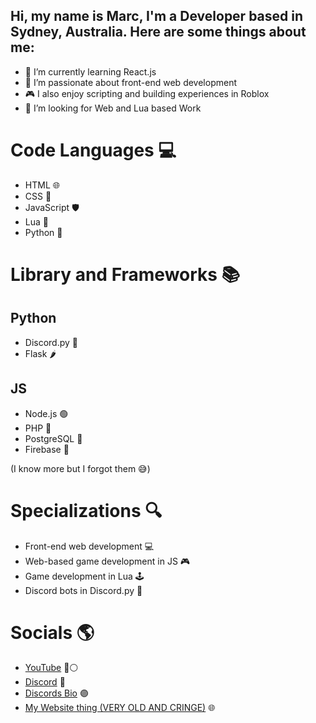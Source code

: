 ## Hi, my name is Marc, I'm a Developer based in Sydney, Australia. Here are some things about me:

- 🌱 I’m currently learning React.js
- 🚀 I’m passionate about front-end web development
- 🎮 I also enjoy scripting and building experiences in Roblox
- 🤝 I’m looking for Web and Lua based Work

# Code Languages 💻

- HTML 🌐
- CSS 🎨
- JavaScript 🛡️
- Lua 🔵
- Python 🐍

# Library and Frameworks 📚

## Python
- Discord.py 🤖
- Flask 🌶️

## JS
- Node.js 🟢
- PHP 🐘
- PostgreSQL 🐘
- Firebase 🦊

(I know more but I forgot them 😅)

# Specializations 🔍

- Front-end web development 💻
- Web-based game development in JS 🎮
- Game development in Lua 🕹️
- Discord bots in Discord.py 🤖

# Socials 🌎

- <span style="color:white;text-decoration:underline">[YouTube](https://www.youtube.com/channel/UC4S7ciPiSuz_tFJsl3bIRPw)</span> 🔴⚪
- <span style="color:white;text-decoration:underline">[Discord](https://discord.com/users/497682001239736329)</span> 💬
- <span style="color:white;text-decoration:underline">[Discords Bio](https://discords.com/bio/p/EternalBliss)</span> 🟣
- <span style="color:white;text-decoration:underline">[My Website thing (VERY OLD AND CRINGE)](https://thatmarcboi.github.io/Marcs-WebsiteV1/)</span> 🌐

